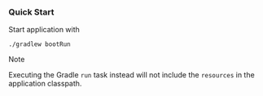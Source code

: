 ### Quick Start ###
Start application with

`./gradlew bootRun`

Note

Executing the Gradle `run` task instead will not include
the `resources` in the application classpath.